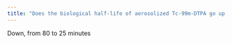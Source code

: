 ```yaml
---
title: "Does the biological half-life of aerosolized Tc-99m-DTPA go up or down with smoking?"
---
```

Down, from 80 to 25 minutes

